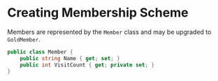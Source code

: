 # Creating Membership Scheme

Members are represented by the `Member` class and may be upgraded to `GoldMember`.
```csharp
public class Member {
    public string Name { get; set; }
    public int VisitCount { get; private set; }
}
```
